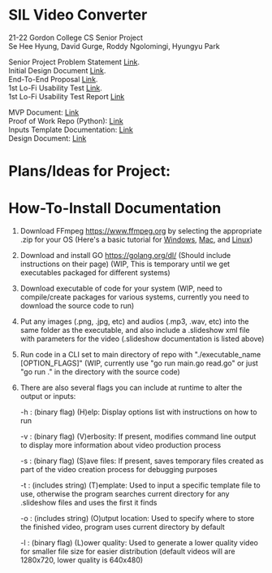 # SIL Video Converter
21-22 Gordon College CS Senior Project<br>
Se Hee Hyung, David Gurge, Roddy Ngolomingi, Hyungyu Park<br>

Senior Project Problem Statement [Link](https://docs.google.com/document/d/1Xcbwg4K3Fhv3oUFh-9i_Q81I1Y1p6ym8wsgSIHjBBA0/edit?usp=sharing).<br>
Initial Design Document [Link](https://docs.google.com/document/d/16FA-5HbT2uVkvgAXTeTjRo2QJxEuIR1Bfjdc5Mci7FI/edit?usp=sharing).<br>
End-To-End Proposal [Link](https://docs.google.com/document/d/1h8e6FNbOrI4lRuMVRTbiZil3-PrC2OoKQ6b0vckxl1w/edit?usp=sharing).<br>
1st Lo-Fi Usability Test [Link](https://drive.google.com/file/d/1L9HBFWGztYsH0RSPItrjFPIrZDt0xkz8/view?usp=sharing).<br>
1st Lo-Fi Usability Test Report [Link](https://docs.google.com/document/d/1-MmKXZmo_WDw9Ju-L8kHIel8QrqPs31j3IiaVdt6B-k/edit?usp=sharing)


MVP Document: [Link](https://docs.google.com/document/d/1ZZWAUzAl-bXXmUvLlqPjvj4Cw5By6yFNDDiA70PlY2E/edit?usp=sharing)<br>
Proof of Work Repo (Python): [Link](https://github.com/sillsdev/storybuilder/tree/v2)<br>
Inputs Template Documentation: [Link](https://docs.google.com/document/d/1J4X6RWUgXnI0aeaLEv4ePBXeZJQJSMgZ-WLQNx7Hcj8/edit?usp=sharing)<br>
Design Document: [Link](https://docs.google.com/document/d/1vjogjaWZ0ww7rJtKz3J4iuVbbFrZF3KASdHBW-zPYfE/edit#)

# Plans/Ideas for Project:

# How-To-Install Documentation
1. Download FFmpeg https://www.ffmpeg.org by selecting the appropriate .zip for your OS (Here's a basic tutorial for [Windows](https://www.wikihow.com/Install-FFmpeg-on-Windows), [Mac](https://manual.audacityteam.org/man/installing_ffmpeg_for_mac.html), and [Linux](https://www.tecmint.com/install-ffmpeg-in-linux/)) 
2. Download and install GO https://golang.org/dl/ (Should include instructions on their page) (WIP, This is temporary until we get executables packaged for different systems)
3. Download executable of code for your system (WIP, need to compile/create packages for various systems, currently you need to download the source code to run)
4. Put any images (.png, .jpg, etc) and audios (.mp3, .wav, etc) into the same folder as the executable, and also include a .slideshow xml file with parameters for the video (.slideshow documentation is listed above)
5. Run code in a CLI set to main directory of repo with "./executable_name [OPTION_FLAGS]" (WIP, currently use "go run main.go read.go" or just "go run ." in the directory with the source code)
6. There are also several flags you can include at runtime to alter the output or inputs:

    -h : (binary flag) (H)elp: Display options list with instructions on how to run 
    
    -v : (binary flag) (V)erbosity: If present, modifies command line output to display more information about video production process
    
    -s : (binary flag) (S)ave files: If present, saves temporary files created as part of the video creation process for debugging purposes
    
    -t : (includes string) (T)emplate: Used to input a specific template file to use, otherwise the program searches current directory for any .slideshow files and uses the first it finds
    
    -o : (includes string) (O)utput location: Used to specify where to store the finished video, program uses current directory by default
    
    -l : (binary flag) (L)ower quality: Used to generate a lower quality video for smaller file size for easier distribution (default videos will are 1280x720, lower quality is 640x480)


